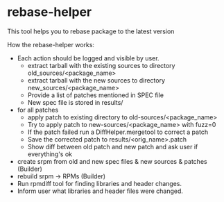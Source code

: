 rebase-helper
=============

This tool helps you to rebase package to the latest version

How the rebase-helper works:
- Each action should be logged and visible by user.
    - extract tarball with the existing sources to directory old_sources/<package_name>
    - extract tarball with the new sources to directory new_sources/<package_name>
    - Provide a list of patches mentioned in SPEC file
    - New spec file is stored in results/
- for all patches
    - apply patch to existing directory to old-sources/<package_name>
    - Try to apply patch to new-sources/<package_name> with fuzz=0
    - If the patch failed run a DiffHelper.mergetool to correct a patch
    - Save the corrected patch to results/<orig_name>.patch
    - Show diff between old patch and new patch and ask user if everything's ok
- create srpm from old and new spec files & new sources & patches (Builder)
- rebuild srpm -> RPMs (Builder)
- Run rpmdiff tool for finding libraries and header changes.
- Inform user what libraries and header files were changed.